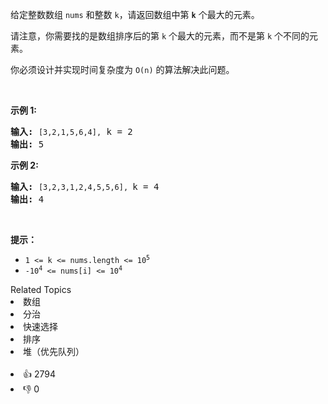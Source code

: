 <p>给定整数数组 <code>nums</code> 和整数 <code>k</code>，请返回数组中第 <code><strong>k</strong></code> 个最大的元素。</p>

<p>请注意，你需要找的是数组排序后的第 <code>k</code> 个最大的元素，而不是第 <code>k</code> 个不同的元素。</p>

<p>你必须设计并实现时间复杂度为 <code>O(n)</code> 的算法解决此问题。</p>

<p>&nbsp;</p>

<p><strong>示例 1:</strong></p>

<pre>
<strong>输入:</strong> <span><code>[3,2,1,5,6,4],</code></span> k = 2
<strong>输出:</strong> 5
</pre>

<p><strong>示例&nbsp;2:</strong></p>

<pre>
<strong>输入:</strong> <span><code>[3,2,3,1,2,4,5,5,6], </code></span>k = 4
<strong>输出:</strong> 4</pre>

<p>&nbsp;</p>

<p><strong>提示： </strong></p>

<ul> 
 <li><code>1 &lt;= k &lt;= nums.length &lt;= 10<sup>5</sup></code></li> 
 <li><code>-10<sup>4</sup>&nbsp;&lt;= nums[i] &lt;= 10<sup>4</sup></code></li> 
</ul>

<div><div>Related Topics</div><div><li>数组</li><li>分治</li><li>快速选择</li><li>排序</li><li>堆（优先队列）</li></div></div><br><div><li>👍 2794</li><li>👎 0</li></div>